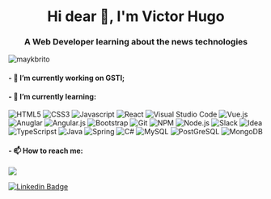<h1 align="center">Hi dear 👋, I'm Victor Hugo</h1>
<h3 align="center">A Web Developer learning about the news technologies</h3>
<p align="left"> <img src="https://komarev.com/ghpvc/?username=maykbrito" alt="maykbrito" /> </p>


<h4>- 🔭 I’m currently working on GSTI;</h4>
<h4>- 🌱 I’m currently learning:</h4>
<p>
    <img alt="HTML5" src="https://img.shields.io/badge/HTML5-E34F26?style=falt&logo=html5&logoColor=white"/>
    <img alt="CSS3" src="https://img.shields.io/badge/CSS3-1572B6?style=flat&logo=css3&logoColor=white"/>
    <img alt="Javascript" src="https://img.shields.io/badge/JavaScript-323330?style=flat&logo=javascript&logoColor=F7DF1E" />      
    <img alt="React" src="https://img.shields.io/badge/React-20232A?style=flat&logo=react&logoColor=61DAFB" />
    <img alt="Visual Studio Code" src="https://badges.aleen42.com/src/visual_studio_code.svg"/>
    <img alt="Vue.js" src="https://img.shields.io/badge/Vue.js-35495E?style=flat&logo=vue.js&logoColor=4FC08D"/>
    <img alt="Anuglar" src="https://img.shields.io/badge/Angular-DD0031?style=flat&logo=angular&logoColor=white"/>
    <img alt="Angular.js" src="https://img.shields.io/badge/AngularJS-E23237?style=flat&logo=angularjs&logoColor=white"/>
    <img alt="Bootstrap" src="https://img.shields.io/badge/Bootstrap-563D7C?style=flat&logo=bootstrap&logoColor=white"/>
    <img alt="Git" src="https://badges.aleen42.com/src/github.svg"/>
    <img alt="NPM" src="https://badges.aleen42.com/src/npm.svg"/>
    <img alt="Node.js" src="https://img.shields.io/badge/Node.js-43853D?style=flat&logo=node.js&logoColor=white"/>
    <img alt="Slack" src="https://badges.aleen42.com/src/slack.svg"/>
    <img alt="Idea" src="https://badges.aleen42.com/src/idea.svg"/>
  	<img alt="TypeScripst" src="https://img.shields.io/badge/TypeScript-007ACC?style=flat&logo=typescript&logoColor=white"/>
    <img alt="Java" src="https://img.shields.io/badge/Java-ED8B00?style=flat&logo=java&logoColor=white"/>
    <img alt="Spring" src="https://img.shields.io/badge/Spring-6DB33F?style=flat&logo=spring&logoColor=white"/>
    <img alt="C#" src="https://img.shields.io/badge/C%23-239120?style=flat&logo=c-sharp&logoColor=white"/>
    <img alt="MySQL" src="https://img.shields.io/badge/MySQL-00000F?style=flat&logo=mysql&logoColor=white"/>
    <img alt="PostGreSQL" src="https://img.shields.io/badge/PostgreSQL-316192?style=flat&logo=postgresql&logoColor=white"/>
    <img alt="MongoDB" src="https://img.shields.io/badge/MongoDB-4EA94B?style=flat&logo=mongodb&logoColor=white"/>
</p>
<h4> - 📫 How to reach me: </h4>
<p>
  <a href="mailto:victor.vhrf@gmail.com">
    <img src="https://img.shields.io/badge/victor.vhrf-ea4335?logo=Gmail&logoColor=white&style=flat" />
  </a>
</p>
<p>
  <a href="https://www.linkedin.com/in/victorhugofonseca/" target="_blank">
    <img alt="Linkedin Badge" src="https://img.shields.io/badge/-victorhugofonseca-blue?style=flat&logo=Linkedin&logoColor=white" />
  </a>
</p>
